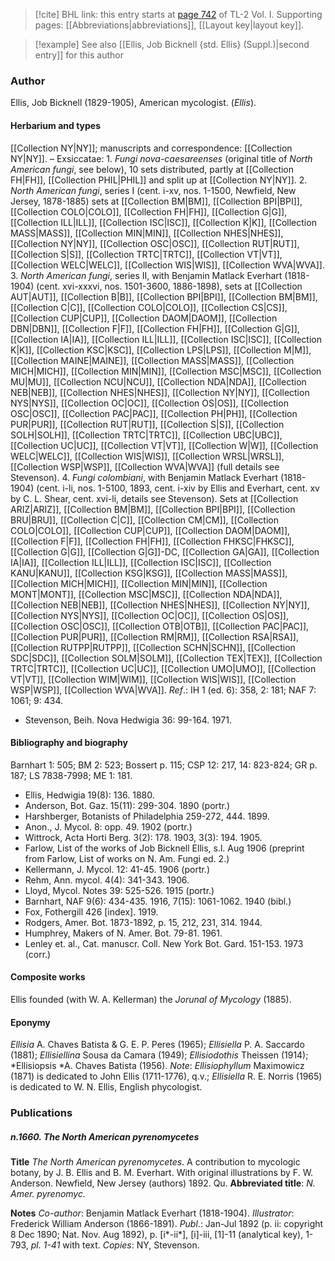 > [!cite] BHL link: this entry starts at [page 742](https://www.biodiversitylibrary.org/item/103414#page/790/mode/1up) of TL-2 Vol. I.
> Supporting pages: [[Abbreviations|abbreviations]], [[Layout key|layout key]].

> [!example] See also [[Ellis, Job Bicknell {std. Ellis} (Suppl.)|second entry]] for this author

### Author

Ellis, Job Bicknell (1829-1905), American mycologist. (*Ellis*).

#### Herbarium and types

[[Collection NY|NY]]; manuscripts and correspondence: [[Collection NY|NY]]. – Exsiccatae: 1. *Fungi nova-caesareenses* (original title of *North American fungi*, see below), 10 sets distributed, partly at [[Collection FH|FH]], [[Collection PHIL|PHIL]] and split up at [[Collection NY|NY]].
2. *North American fungi*, series I (cent. i-xv, nos. 1-1500, Newfield, New Jersey, 1878-1885) sets at [[Collection BM|BM]], [[Collection BPI|BPI]], [[Collection COLO|COLO]], [[Collection FH|FH]], [[Collection G|G]], [[Collection ILL|ILL]], [[Collection ISC|ISC]], [[Collection K|K]], [[Collection MASS|MASS]], [[Collection MIN|MIN]], [[Collection NHES|NHES]], [[Collection NY|NY]], [[Collection OSC|OSC]], [[Collection RUT|RUT]], [[Collection S|S]], [[Collection TRTC|TRTC]], [[Collection VT|VT]], [[Collection WELC|WELC]], [[Collection WIS|WIS]], [[Collection WVA|WVA]].
3. *North American fungi*, series II, with Benjamin Matlack Everhart (1818-1904) (cent. xvi-xxxvi, nos. 1501-3600, 1886-1898), sets at [[Collection AUT|AUT]], [[Collection B|B]], [[Collection BPI|BPI]], [[Collection BM|BM]], [[Collection C|C]], [[Collection COLO|COLO]], [[Collection CS|CS]], [[Collection CUP|CUP]], [[Collection DAOM|DAOM]], [[Collection DBN|DBN]], [[Collection F|F]], [[Collection FH|FH]], [[Collection G|G]], [[Collection IA|IA]], [[Collection ILL|ILL]], [[Collection ISC|ISC]], [[Collection K|K]], [[Collection KSC|KSC]], [[Collection LPS|LPS]], [[Collection M|M]], [[Collection MAINE|MAINE]], [[Collection MASS|MASS]], [[Collection MICH|MICH]], [[Collection MIN|MIN]], [[Collection MSC|MSC]], [[Collection MU|MU]], [[Collection NCU|NCU]], [[Collection NDA|NDA]], [[Collection NEB|NEB]], [[Collection NHES|NHES]], [[Collection NY|NY]], [[Collection NYS|NYS]], [[Collection OC|OC]], [[Collection OS|OS]], [[Collection OSC|OSC]], [[Collection PAC|PAC]], [[Collection PH|PH]], [[Collection PUR|PUR]], [[Collection RUT|RUT]], [[Collection S|S]], [[Collection SOLH|SOLH]], [[Collection TRTC|TRTC]], [[Collection UBC|UBC]], [[Collection UC|UC]], [[Collection VT|VT]], [[Collection W|W]], [[Collection WELC|WELC]], [[Collection WIS|WIS]], [[Collection WRSL|WRSL]], [[Collection WSP|WSP]], [[Collection WVA|WVA]] (full details see Stevenson).
4. *Fungi colombiani*, with Benjamin Matlack Everhart (1818-1904) (cent. i-li, nos. 1-5100, 1893, cent. i-xiv by Ellis and Everhart, cent. xv by C. L. Shear, cent. xvi-li, details see Stevenson). Sets at [[Collection ARIZ|ARIZ]], [[Collection BM|BM]], [[Collection BPI|BPI]], [[Collection BRU|BRU]], [[Collection C|C]], [[Collection CM|CM]], [[Collection COLO|COLO]], [[Collection CUP|CUP]], [[Collection DAOM|DAOM]], [[Collection F|F]], [[Collection FH|FH]], [[Collection FHKSC|FHKSC]], [[Collection G|G]], [[Collection G|G]]-DC, [[Collection GA|GA]], [[Collection IA|IA]], [[Collection ILL|ILL]], [[Collection ISC|ISC]], [[Collection KANU|KANU]], [[Collection KSG|KSG]], [[Collection MASS|MASS]], [[Collection MICH|MICH]], [[Collection MIN|MIN]], [[Collection MONT|MONT]], [[Collection MSC|MSC]], [[Collection NDA|NDA]], [[Collection NEB|NEB]], [[Collection NHES|NHES]], [[Collection NY|NY]], [[Collection NYS|NYS]], [[Collection OC|OC]], [[Collection OS|OS]], [[Collection OSC|OSC]], [[Collection OTB|OTB]], [[Collection PAC|PAC]], [[Collection PUR|PUR]], [[Collection RM|RM]], [[Collection RSA|RSA]], [[Collection RUTPP|RUTPP]], [[Collection SCHN|SCHN]], [[Collection SDC|SDC]], [[Collection SOLM|SOLM]], [[Collection TEX|TEX]], [[Collection TRTC|TRTC]], [[Collection UC|UC]], [[Collection UMO|UMO]], [[Collection VT|VT]], [[Collection WIM|WIM]], [[Collection WIS|WIS]], [[Collection WSP|WSP]], [[Collection WVA|WVA]].
*Ref*.: IH 1 (ed. 6): 358, 2: 181; NAF 7: 1061; 9: 434.
- Stevenson, Beih. Nova Hedwigia 36: 99-164. 1971.

#### Bibliography and biography

Barnhart 1: 505; BM 2: 523; Bossert p. 115; CSP 12: 217, 14: 823-824; GR p. 187; LS 7838-7998; ME 1: 181.
- Ellis, Hedwigia 19(8): 136. 1880.
- Anderson, Bot. Gaz. 15(11): 299-304. 1890 (portr.)
- Harshberger, Botanists of Philadelphia 259-272, 444. 1899.
- Anon., J. Mycol. 8: opp. 49. 1902 (portr.)
- Wittrock, Acta Horti Berg. 3(2): 178. 1903, 3(3): 194. 1905.
- Farlow, List of the works of Job Bicknell Ellis, s.l. Aug 1906 (preprint from Farlow, List of works on N. Am. Fungi ed. 2.)
- Kellermann, J. Mycol. 12: 41-45. 1906 (portr.)
- Rehm, Ann. mycol. 4(4): 341-343. 1906.
- Lloyd, Mycol. Notes 39: 525-526. 1915 (portr.)
- Barnhart, NAF 9(6): 434-435. 1916, 7(15): 1061-1062. 1940 (bibl.)
- Fox, Fothergill 426 \[index\]. 1919.
- Rodgers, Amer. Bot. 1873-1892, p. 15, 212, 231, 314. 1944.
- Humphrey, Makers of N. Amer. Bot. 79-81. 1961.
- Lenley et. al., Cat. manuscr. Coll. New York Bot. Gard. 151-153. 1973 (corr.)

#### Composite works

Ellis founded (with W. A. Kellerman) the *Jorunal of Mycology* (1885).

#### Eponymy

*Ellisia* A. Chaves Batista & G. E. P. Peres (1965); *Ellisiella* P. A. Saccardo (1881); *Ellisiellina* Sousa da Camara (1949); *Ellisiodothis* Theissen (1914); *Ellisiopsis *A. Chaves Batista (1956).
*Note*: *Ellisiophyllum* Maximowicz (1871) is dedicated to John Ellis (1711-1776), q.v.; *Ellisiella* R. E. Norris (1965) is dedicated to W. N. Ellis, English phycologist.

### Publications

##### n.1660. The North American pyrenomycetes

**Title**
*The North American pyrenomycetes*. A contribution to mycologic botany, by J. B. Ellis and B. M. Everhart. With original illustrations by F. W. Anderson. Newfield, New Jersey (authors) 1892. Qu.
**Abbreviated title**: *N. Amer. pyrenomyc.*

**Notes**
*Co-author*: Benjamin Matlack Everhart (1818-1904).
*Illustrator*: Frederick William Anderson (1866-1891).
*Publ*.: Jan-Jul 1892 (p. ii: copyright 8 Dec 1890; Nat. Nov. Aug 1892), p. \[i\*-ii\*\], \[i\]-iii, \[1\]-11 (analytical key), 1-793, *pl. 1-41* with text. *Copies*: NY, Stevenson.

